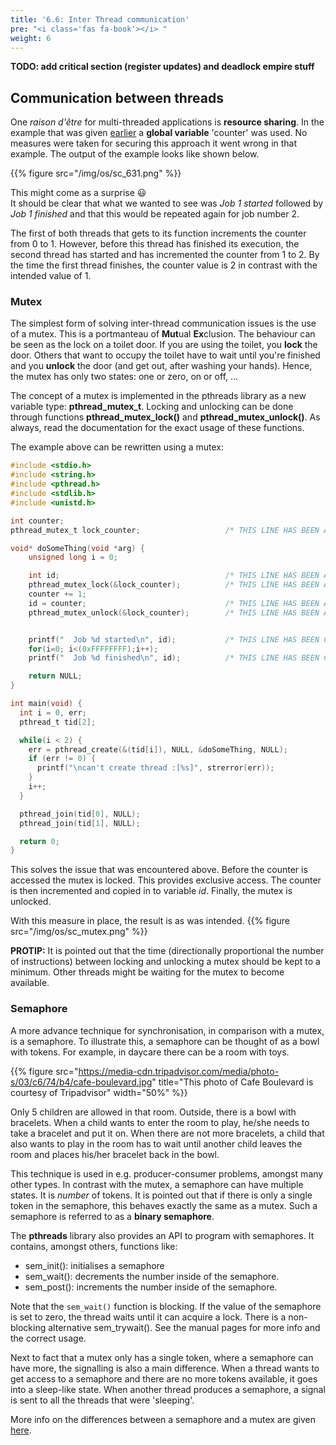 ```yaml
---
title: '6.6: Inter Thread communication'
pre: "<i class='fas fa-book'></i> "
weight: 6
---
```


**TODO: add critical section (register updates) and deadlock empire stuff**

## Communication between threads

One *raison d'être* for multi-threaded applications is **resource sharing**. In the example that was given [earlier](/ch6-tasks/threads/#pthreads) a **global variable** 'counter' was used. No measures were taken for securing this approach it went wrong in that example. The output of the example looks like shown below.

{{% figure src="/img/os/sc_631.png" %}}

This might come as a surprise :smiley: <br/>
It should be clear that what we wanted to see was *Job 1 started* followed by *Job 1 finished* and that this would be repeated again for job number 2.

The first of both threads that gets to its function increments the counter from 0 to 1. However, before this thread has finished its execution, the second thread has started and has incremented the counter from 1 to 2. By the time the first thread finishes, the counter value is 2 in contrast with the intended value of 1.

### Mutex
The simplest form of solving inter-thread communication issues is the use of a mutex. This is a portmanteau of **Mut**ual **Ex**clusion. The behaviour can be seen as the lock on a toilet door. If you are using the toilet, you **lock** the door. Others that want to occupy the toilet have to wait until you're finished and you **unlock** the door (and get out, after washing your hands). Hence, the mutex has only two states: one or zero, on or off, ...

The concept of a mutex is implemented in the pthreads library as a new variable type: **pthread_mutex_t**. Locking and unlocking can be done through functions **pthread_mutex_lock()** and **pthread_mutex_unlock()**. As always, read the documentation for the exact usage of these functions.

The example above can be rewritten using a mutex:

```C
#include <stdio.h>
#include <string.h>
#include <pthread.h>
#include <stdlib.h>
#include <unistd.h>

int counter;
pthread_mutex_t lock_counter;                   /* THIS LINE HAS BEEN ADDED */

void* doSomeThing(void *arg) {
    unsigned long i = 0;

    int id;                                     /* THIS LINE HAS BEEN ADDED */
    pthread_mutex_lock(&lock_counter);          /* THIS LINE HAS BEEN ADDED */
    counter += 1;
    id = counter;                               /* THIS LINE HAS BEEN ADDED */
    pthread_mutex_unlock(&lock_counter);        /* THIS LINE HAS BEEN ADDED */


    printf("  Job %d started\n", id);           /* THIS LINE HAS BEEN CHANGED */
    for(i=0; i<(0xFFFFFFFF);i++);
    printf("  Job %d finished\n", id);          /* THIS LINE HAS BEEN CHANGED */

    return NULL;
}

int main(void) {
  int i = 0, err;
  pthread_t tid[2];

  while(i < 2) {
    err = pthread_create(&(tid[i]), NULL, &doSomeThing, NULL);
    if (err != 0) {
      printf("\ncan't create thread :[%s]", strerror(err));
    }
    i++;
  }

  pthread_join(tid[0], NULL);
  pthread_join(tid[1], NULL);

  return 0;
}
```

This solves the issue that was encountered above. Before the counter is accessed the mutex is locked. This provides exclusive access. The counter is then incremented and copied in to variable *id*. Finally, the mutex is unlocked.

With this measure in place, the result is as was intended.
{{% figure src="/img/os/sc_mutex.png" %}}

**PROTIP:** It is pointed out that the time (directionally proportional the number of instructions) between locking and unlocking a mutex should be kept to a minimum. Other threads might be waiting for the mutex to become available.

### Semaphore

A more advance technique for synchronisation, in comparison with a mutex, is a semaphore. To illustrate this, a semaphore can be thought of as a bowl with tokens. For example, in daycare there can be a room with toys. 

{{% figure src="https://media-cdn.tripadvisor.com/media/photo-s/03/c6/74/b4/cafe-boulevard.jpg" title="This photo of Cafe Boulevard is courtesy of Tripadvisor"  width="50%" %}}

Only 5 children are allowed in that room. Outside, there is a bowl with bracelets. When a child wants to enter the room to play, he/she needs to take a bracelet and put it on. When there are not more bracelets, a child that also wants to play in the room has to wait until another child leaves the room and places his/her bracelet back in the bowl.

This technique is used in e.g. producer-consumer problems, amongst many other types. In contrast with the mutex, a semaphore can have multiple states. It is *number* of tokens. It is pointed out that if there is only a single token in the semaphore, this behaves exactly the same as a mutex. Such a semaphore is referred to as a **binary semaphore**.

The **pthreads** library also provides an API to program with semaphores. It contains, amongst others, functions like:

* sem_init(): initialises a semaphore
* sem_wait(): decrements the number inside of the semaphore. 
* sem_post(): increments the number inside of the semaphore.

Note that the ```sem_wait()``` function is blocking. If the value of the semaphore is set to zero, the thread waits until it can acquire a lock. There is a non-blocking alternative sem_trywait(). See the manual pages for more info and the correct usage.


Next to fact that a mutex only has a single token, where a semaphore can have more, the signalling is also a main difference. When a thread wants to get access to a semaphore and there are no more tokens available, it goes into a sleep-like state. When another thread produces a semaphore, a signal is sent to all the threads that were 'sleeping'.


More info on the differences between a semaphore and a mutex are given [here](https://techdifferences.com/difference-between-semaphore-and-mutex.html).